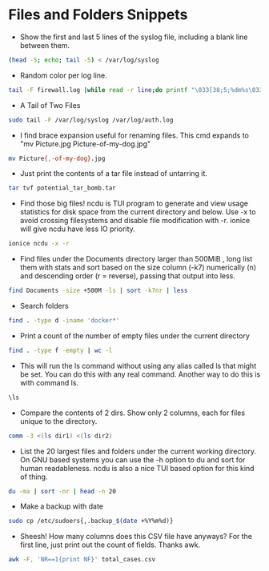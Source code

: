 # Files and Folders Snippets


+ Show the first and last 5 lines of the syslog file, including a blank line between them.
```bash
(head -5; echo; tail -5) < /var/log/syslog
```

+ Random color per log line.
```bash
tail -F firewall.log |while read -r line;do printf "\033[38;5;%dm%s\033[0m\n" $(($RANDOM%255)) "$line";done 
```

+ A Tail of Two Files
```bash
sudo tail -F /var/log/syslog /var/log/auth.log 
```

+ I find brace expansion useful for renaming files. This cmd expands to "mv Picture.jpg Picture-of-my-dog.jpg"
```bash
mv Picture{,-of-my-dog}.jpg 
```

+ Just print the contents of a tar file instead of untarring it.
```bash
tar tvf potential_tar_bomb.tar 
```

+ Find those big files! ncdu is TUI program to generate and view usage statistics for disk space from the current directory and below. Use -x to avoid crossing filesystems and disable file modification with -r. ionice will give ncdu have less IO priority.
```bash
ionice ncdu -x -r 
```

+ Find files under the Documents directory larger than 500MiB , long list them with stats and sort based on the size column (-k7) numerically (n) and descending order (r = reverse), passing that output into less.
```bash
find Documents -size +500M -ls | sort -k7nr | less 
```

+ Search folders
```bash
find . -type d -iname 'docker*'
```

+ Print a count of the number of empty files under the current directory
```bash
find . -type f -empty | wc -l
```

+ This will run the ls command without using any alias called ls that might be set. You can do this with any real command. Another way to do this is with command ls.
```bash
\ls 
```

+ Compare the contents of 2 dirs. Show only 2 columns, each for files unique to the directory.
```bash
comm -3 <(ls dir1) <(ls dir2) 
```

+ List the 20 largest files and folders under the current working directory. On GNU based systems you can use the -h option to du and sort for human readableness. ncdu is also a nice TUI based option for this kind of thing.
```bash
du -ma | sort -nr | head -n 20 
```


+ Make a backup with date
```bash
sudo cp /etc/sudoers{,.backup_$(date +%Y%m%d)}
```

+ Sheesh! How many columns does this CSV file have anyways? For the first line, just print out the count of fields. Thanks awk.
```bash
awk -F, 'NR==1{print NF}' total_cases.csv 
```
